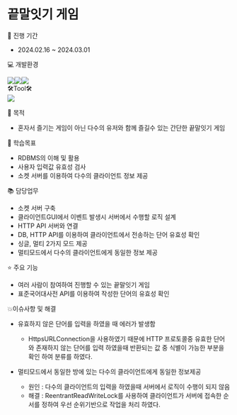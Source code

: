 # 끝말잇기 게임

📅 진행 기간 <br/>
- 2024.02.16 ~ 2024.03.01 <br/>

💻 개발환경<br>

<img src="https://img.shields.io/badge/java-007396?style=for-the-badge&logo=OpenJDK&logoColor=white"><img src="https://img.shields.io/badge/MySQL-4479A1?style=for-the-badge&logo=MySQL&logoColor=white"><img src="https://img.shields.io/badge/github-181717?style=for-the-badge&logo=github&logoColor=white"><br>
🛠️Tool🛠️<br>
<img src="https://img.shields.io/badge/eclipse-2C2255?style=for-the-badge&logo=eclipseide&logoColor=white">

🎯 목적
- 혼자서 즐기는 게임이 아닌 다수의 유저와 함께 즐길수 있는 간단한 끝말잇기 게임

📝 학습목표
- RDBMS의 이해 및 활용
- 사용자 입력값 유효성 검사
- 소켓 서버를 이용하여 다수의 클라이언트 정보 제공

📚 담당업무
- 소켓 서버 구축
- 클라이언트GUI에서 이벤트 발생시 서버에서 수행할 로직 설계
- HTTP API 서버와 연결
- DB, HTTP API를 이용하여 클라이언트에서 전송하는 단어 유효성 확인
- 싱글, 멀티 2가지 모드 제공
- 멀티모드에서 다수의 클라이언트에게 동일한 정보 제공

⭐ 주요 기능
- 여러 사람이 참여하여 진행할 수 있는 끝말잇기 게임
- 표준국어대사전 API를 이용하여 작성한 단어의 유효성 확인

💥이슈사항 및 해결</br>
- 유효하지 않은 단어를 입력을 하였을 때 에러가 발생함</br>
  - HttpsURLConnection을 사용하였기 때문에 HTTP 프로토콜중 유효한 단어와 존재하지 않는 단어를 입력 하였을때 반환되는 값 중 식별이 가능한 부분을 확인 하여 분류를 하였다.</br>

- 멀티모드에서 동일한 방에 있는 다수의 클라이언트에게 동일한 정보제공</br>    
  - 원인 : 다수의 클라이언트의 입력을 하였을때 서버에서 로직이 수행이 되지 않음 </br>
  - 해결 : ReentrantReadWriteLock를 사용하여 클라이언트가 서버에 접속한 순서를 정하여 우선 순위기반으로 작업을 처리 하였다. 




